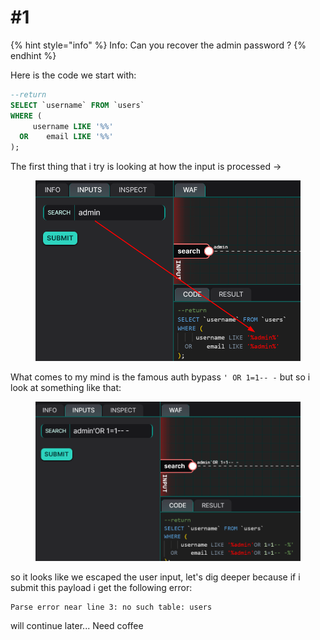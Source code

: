 # #1

{% hint style="info" %}
Info: Can you recover the admin password ?
{% endhint %}

Here is the code we start with:

```sql
--return
SELECT `username` FROM `users`
WHERE (
     username LIKE '%%' 
  OR    email LIKE '%%'
); 
```

The first thing that i try is looking at how the input is processed ->

<figure><img src="../../../../.gitbook/assets/image.png" alt=""><figcaption></figcaption></figure>

What comes to my mind is the famous auth bypass `' OR 1=1-- -` but so i look at something like that:

<figure><img src="../../../../.gitbook/assets/image (1).png" alt=""><figcaption></figcaption></figure>

so it looks like we escaped the user input, let's dig deeper because if i submit this payload i get the following error:

```
Parse error near line 3: no such table: users
```

will continue later... Need coffee
